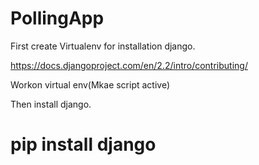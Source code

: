 # PollingApp

First create Virtualenv for installation django.

https://docs.djangoproject.com/en/2.2/intro/contributing/

Workon virtual env(Mkae script active)

Then install django.

# pip install django

